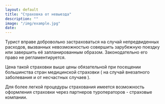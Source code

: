 ```yaml
---
layout: default
title: "Страховка от невыезда"
description: ""
image: "/img/example.jpg"
date: 
---
```


Турист вправе добровольно застраховаться на случай непредвиденных
расходов, вызванных невозможностью совершить зарубежную поездку или
завершить её запланированным образом. Законодательно его право не
регламентируется.

Цена такой страховки выше цены обязательной при посещении большинства
стран медицинской страховки ( на случай внезапного заболевания и от
несчастных случаев ).

Для более легкой процедуры страхования имеется возможность оформления
страховки через партнеров туроператоров - страховые
компании.

